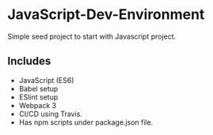 # JavaScript-Dev-Environment

Simple seed project to start with Javascript project.

## Includes

* JavaScript (ES6)
* Babel setup
* ESlint setup
* Webpack 3
* CI/CD using Travis.
* Has npm scripts under package.json file.
